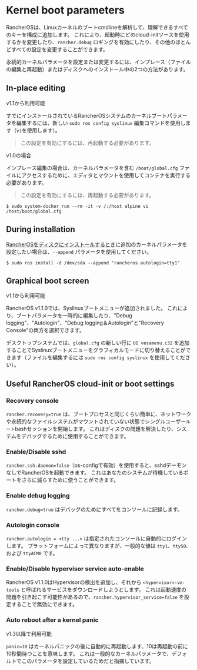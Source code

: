 # Kernel boot parameters

RancherOSは、Linuxカーネルのブートcmdlineを解析して、理解できるすべてのキーを構成に追加します。
これにより、起動時にどのcloud-initソースを使用するかを変更したり、`rancher.debug` ロギングを有効にしたり、その他のほとんどすべての設定を変更することができます。

永続的カーネルパラメータを設定または変更するには、インプレース（ファイルの編集と再起動）またはディスクへのインストール中の2つの方法があります。

## In-place editing
v1.1から利用可能

すでにインストールされているRancherOSシステムのカーネルブートパラメータを編集するには、新しい `sudo ros config syslinux` 編集コマンドを使用します（`vi`を使用します）。

> この設定を有効にするには、再起動する必要があります。

v1.0の場合

インプレース編集の場合は、カーネルパラメータを含む `/boot/global.cfg` ファイルにアクセスするために、エディタとマウントを使用してコンテナを実行する必要があります。

> この設定を有効にするには、再起動する必要があります。

```
$ sudo system-docker run --rm -it -v /:/host alpine vi /host/boot/global.cfg
```

## During installation

[RancherOSをディスクにインストールするとき](https://rancher.com/docs/os/v1.x/en/installation/running-rancheros/server/install-to-disk/)に追加のカーネルパラメータを設定したい場合は、`--append` パラメータを使用してください。

```
$ sudo ros install -d /dev/sda --append "rancheros.autologin=tty1"
```

## Graphical boot screen
v1.1から利用可能

RancherOS v1.1.0では、Syslinuxブートメニューが追加されました。
これにより、ブートパラメータを一時的に編集したり、"Debug logging"、"Autologin"、"Debug logging＆Autologin"と"Recovery Console"の両方を選択できます。

デスクトップシステムでは、`global.cfg` の新しい行に `UI vesamenu.c32` を追加することでSyslinuxブートメニューをグラフィカルモードに切り替えることができます（ファイルを編集するには `sudo ros config syslinux` を使用してください）。

## Useful RancherOS cloud-init or boot settings

### Recovery console

`rancher.recovery=true` は、ブートプロセスと同じくらい簡単に、ネットワークや永続的なファイルシステムがマウントされていない状態でシングルユーザー`ルート`bashセッションを開始します。
これはディスクの問題を解決したり、システムをデバッグするために使用することができます。

### Enable/Disable sshd

`rancher.ssh.daemon=false`（os-configで有効）を使用すると、sshdデーモンなしでRancherOSを起動できます。
これはあなたのシステムが待機しているポートをさらに減らすために使うことができます。

### Enable debug logging

`rancher.debug=true` はデバッグのためにすべてをコンソールに記録します。

### Autologin console

`rancher.autologin = <tty ...>` は指定されたコンソールに自動的にログインします。
プラットフォームによって異なりますが、一般的な値は `tty1`、`ttyS0`、および `ttyACM0` です。

### Enable/Disable hypervisor service auto-enable

RancherOS v1.1.0はHypervisorの検出を追加し、それから `<hypervisor>-vm-tools` と呼ばれるサービスをダウンロードしようとします。
これは起動速度の問題を引き起こす可能性があるので、`rancher.hypervisor_service=false` を設定することで無効にできます。

### Auto reboot after a kernel panic
v1.3以降で利用可能

`panic=10` はカーネルパニックの後に自動的に再起動します、10は再起動の前に10秒間待つことを意味します。
これは一般的なカーネルパラメータで、デフォルトでこのパラメータを設定しているためだと指摘しています。


